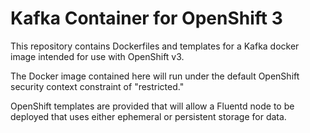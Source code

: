 Kafka Container for OpenShift 3
===============================

This repository contains Dockerfiles and templates for a Kafka docker image intended for use with OpenShift v3.

The Docker image contained here will run under the default OpenShift security context constraint of "restricted."

OpenShift templates are provided that will allow a Fluentd node to be deployed that uses  either ephemeral or persistent storage for data.
